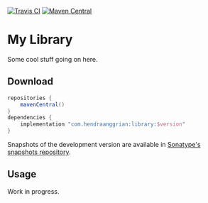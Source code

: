 [![Travis CI](https://img.shields.io/travis/com/jetbrains/pty4j)](https://travis-ci.com/github/jetbrains/pty4j/)
[![Maven Central](https://img.shields.io/maven-central/v/org.jetbrains.kotlin/kotlin-stdlib)](https://search.maven.org/artifact/org.jetbrains.kotlin/kotlin-stdlib/)

# My Library

Some cool stuff going on here.

## Download

```gradle
repositories {
    mavenCentral()
}
dependencies {
    implementation "com.hendraanggrian:library:$version"
}
```

Snapshots of the development version are available in [Sonatype's snapshots repository](https://s01.oss.sonatype.org/content/repositories/snapshots/).

## Usage

Work in progress.
